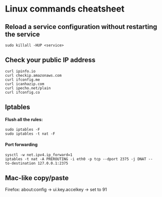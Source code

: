# Linux commands cheatsheet

## Reload a service configuration without restarting the service

```
sudo killall -HUP <service>
```

## Check your public IP address
```
curl ipinfo.io
curl checkip.amazonaws.com
curl ifconfig.me
curl icanhazip.com
curl ipecho.net/plain
curl ifconfig.co
```

## Iptables

#### Flush all the rules:
```
sudo iptables -F
sudo iptables -t nat -F
```
#### Port forwarding
```
sysctl -w net.ipv4.ip_forward=1
iptables -t nat -A PREROUTING -i eth0 -p tcp --dport 2375 -j DNAT --to-destination 127.0.0.1:2375
```

## Mac-like copy/paste

Firefox: about:config -> ui.key.accelkey -> set to 91
